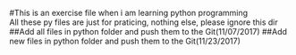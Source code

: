 #This is an exercise file when i am learning python programming
</br>All these py files are just for praticing, nothing else, please ignore this dir</br>
##Add all files in python folder and push them to the Git(11/07/2017)
##Add new files in python folder and push them to the Git(11/23/2017)
